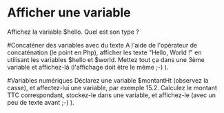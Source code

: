 # Afficher une variable
Affichez la variable $hello.
Quel est son type ?

#Concaténer des variables avec du texte
A l'aide de l'opérateur de concaténation (le point en Php), afficher les texte "Hello, World !" en utilisant les variables $hello et $world.
Mettez tout ça dans une 3ème variable et affichez-là (l'affichage doit être le même ;-) ). 

#Variables numériques
Déclarez une variable $montantHt (observez la casse), et affectez-lui une variable, par exemple 15.2.
Calculez le montant TTC correspondant, stockez-le dans une variable, et affichez-le (avec un peu de texte avant ;-) ).